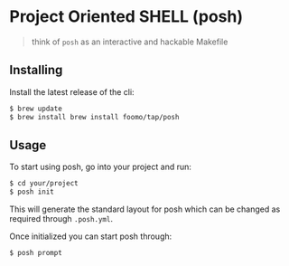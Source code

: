 # Project Oriented SHELL (posh)

> think of `posh` as an interactive and hackable Makefile

## Installing

Install the latest release of the cli:

````bash
$ brew update
$ brew install brew install foomo/tap/posh
````

## Usage

To start using posh, go into your project and run:

```bash
$ cd your/project
$ posh init
```

This will generate the standard layout for posh which can be changed as required through `.posh.yml`.

Once initialized you can start posh through:

```bash
$ posh prompt
```
